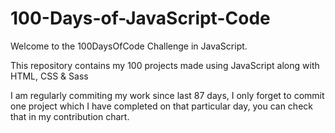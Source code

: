 # 100-Days-of-JavaScript-Code

Welcome to the 100DaysOfCode Challenge in JavaScript.

This repository contains my 100 projects made using JavaScript along with HTML, CSS & Sass

I am regularly commiting my work since last 87 days, I only forget to commit one project which I have completed on that particular day, you can check that in my contribution chart.
